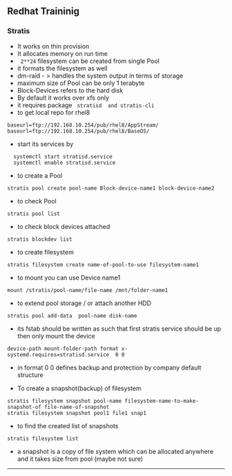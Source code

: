 

## Redhat Traininig
### Stratis
  * It works on thin provision
  * It allocates memory on run time
  * ``` 2**24```  filesystem can be created from single Pool
  * it formats the filesystem as well
  * dm-raid - > handles the system output in terms of storage
  * maximum size of Pool can be only 1 terabyte
  * Block-Devices refers to the hard disk
  * By default it works over xfs only
  * it requires package ``` stratisd  and stratis-cli```
  * to get local repo for rhel8
  ```
  baseurl=ftp://192.168.10.254/pub/rhel8/AppStream/
  baseurl=ftp://192.168.10.254/pub/rhel8/BaseOS/
  ```
  * start its services by
  ```
    systemctl start stratisd.service
    systemctl enable stratisd.service
  ```
  * to create a Pool
  ```
  stratis pool create pool-name Block-device-name1 block-device-name2
  ```
  * to check Pool
  ```
  stratis pool list
  ```
  * to check block devices attached
  ```
  stratis blockdev list
  ```
  * to create filesystem
  ```
  stratis filesystem create name-of-pool-to-use filesystem-name1
  ```
  * to mount you can use Device name1
  ```
  mount /stratis/pool-name/file-name /mnt/folder-name1
  ```
  * to extend pool storage / or attach another HDD
  ```
  stratis pool add-data  pool-name disk-name
  ```
  * its fstab should be written as such that first stratis service should be up then only mount the device
  ```
  device-path mount-folder-path format x-systemd.requires=stratisd.service  0 0
  ```
  * in format 0 0 defines backup and protection by company default structure

  * To create a snapshot(backup) of filesystem
  ```
  stratis filesystem snapshot pool-name filesystem-name-to-make-snapshot-of file-name-of-snapshot
  stratis filesystem snapshot pool1 file1 snap1
  ```
  * to find the created list of snapshots
  ```
  stratis filesystem list
  ```
  * a snapshot is a copy of file system which can be allocated anywhere and it takes size from pool (maybe not sure)
----
